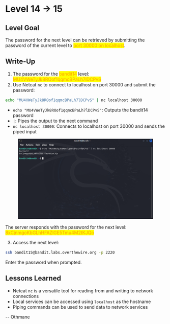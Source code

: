 # Level 14 → 15

## Level Goal

The password for the next level can be retrieved by submitting the password of the current level to <mark style="color:orange;">port 30000 on localhost</mark>.



## Write-Up

1. The password for the <mark style="color:orange;">bandit14</mark> level: <mark style="color:orange;">MU4VWeTyJk8ROof1qqmcBPaLh7lDCPvS</mark>
2. Use Netcat `nc` to connect to localhost on port 30000 and submit the password:

```sh
echo "MU4VWeTyJk8ROof1qqmcBPaLh7lDCPvS" | nc localhost 30000
```

* `echo "MU4VWeTyJk8ROof1qqmcBPaLh7lDCPvS"`: Outputs the bandit14 password
* `|`: Pipes the output to the next command
* `nc localhost 30000`: Connects to localhost on port 30000 and sends the piped input

<figure><img src="../../../../.gitbook/assets/image (24).png" alt="echo &#x22;MU4VWeTyJk8ROof1qqmcBPaLh7lDCPvS&#x22; | nc localhost 30000"><figcaption></figcaption></figure>

The server responds with the password for the next level: <mark style="color:orange;">8xCjnmgoKbGLhHFAZlGE5Tmu4M2tKJQo</mark>

3. Access the next level:

```sh
ssh bandit15@bandit.labs.overthewire.org -p 2220
```

Enter the password when prompted.



## Lessons Learned

* Netcat `nc` is a versatile tool for reading from and writing to network connections
* Local services can be accessed using `localhost` as the hostname
* Piping commands can be used to send data to network services



\-- Othmane



